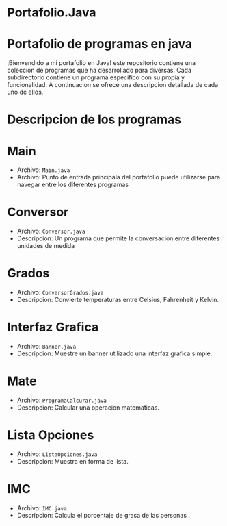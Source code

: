 # Portafolio.Java

# Portafolio de programas en java 
¡Bienvendido a mi portafolio en Java! este repositorio contiene una coleccion de programas que ha desarrollado para diversas. Cada subdirectorio contiene un programa especifico con su propia y funcionalidad. A continuacion se ofrece una descripcion detallada de cada uno de ellos.

# Descripcion de los programas 

# Main 
* Archivo: `Main.java`
* Archivo: Punto de entrada principala del portafolio puede utilizarse para navegar entre los diferentes programas 

# Conversor 
* Archivo: `Conversor.java`
* Descripcion: Un programa que permite la conversacion entre diferentes unidades de medida 

# Grados
* Archivo: `ConversorGrados.java`
* Descripcion: Convierte temperaturas entre Celsius, Fahrenheit y Kelvin.

# Interfaz Grafica
* Archivo: `Banner.java`
* Descripcion: Muestre un banner utilizado una interfaz grafica simple.

# Mate
*  Archivo: `ProgramaCalcurar.java`
*  Descripcion: Calcular una operacion matematicas.

# Lista Opciones
*  Archivo: `ListaOpciones.java`
*  Descripcion: Muestra en forma de lista.

# IMC
* Archivo: `IMC.java`
* Descripcion: Calcula el porcentaje de grasa de las personas .

